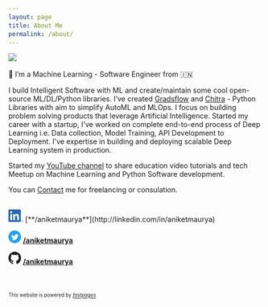 ```yaml
---
layout: page
title: About Me
permalink: /about/
---
```


<!-- ![alt text](https://avatars2.githubusercontent.com/u/21018714?s=460&u=f522c89f28b5a41593eb851cd85c58c3a7422fdf&v=4 =240x) -->

<img src='https://ik.imagekit.io/aniket/aniket-cropped-bg_oj2BphV1g.png' height=350>


👋 I’m a Machine Learning - Software Engineer from 🇮🇳

I build Intelligent Software with ML and create/maintain some cool open-source ML/DL/Python libraries.
I’ve created [Gradsflow](https://github.com/gradsflow/gradsflow) and [Chitra](https://chitra.readthedocs.io/en/latest/) - Python Libraries with aim to simplify AutoML and MLOps. I focus on building problem solving products that leverage Artificial Intelligence.
Started my career with a startup, I've worked on complete end-to-end process of Deep Learning i.e. Data collection, Model Training, API Development to Deployment. I've expertise in building and deploying scalable Deep Learning system in production.

Started my [YouTube channel](https://www.youtube.com/channel/UCRuFsj94hWecPkuEr4f5Xww) to share education video tutorials and tech Meetup on Machine Learning and Python Software development.

You can [Contact](mailto:theaniketmaurya@gmail.com) me for freelancing or consulation.


<br>
<!-- Social media contact links -->
<!-- LinkedIN -->
<img src='https://raw.githubusercontent.com/aniketmaurya/machine_learning/master/logo/LinkedIn-Logos/LI-In-Bug.png' height=25 style='margin-left: 0px; display:inline'> [**/aniketmaurya**](http://linkedin.com/in/aniketmaurya)

<!-- Twitter -->
<img src='https://raw.githubusercontent.com/aniketmaurya/machine_learning/master/logo/Twitter-Social-Icons/Twitter%20Social%20Icons/Twitter_SocialIcon_Circle/Twitter_Social_Icon_Circle_Color.png' height=25 style='margin-left: 0px; display:inline'> [**/aniketmaurya**](http://twitter.com/aniketmaurya)

<!-- GITHUB -->
<img src='https://raw.githubusercontent.com/aniketmaurya/machine_learning/master/logo/GitHub-Mark/PNG/GitHub-Mark-120px-plus.png' height=25 style='margin-left: 0px; display:inline'> [**/aniketmaurya**](http://github.com/aniketmaurya)


<br><br>
<sup><sub>This website is powered by *[fastpages](https://github.com/fastai/fastpages)*</sub></sup>

